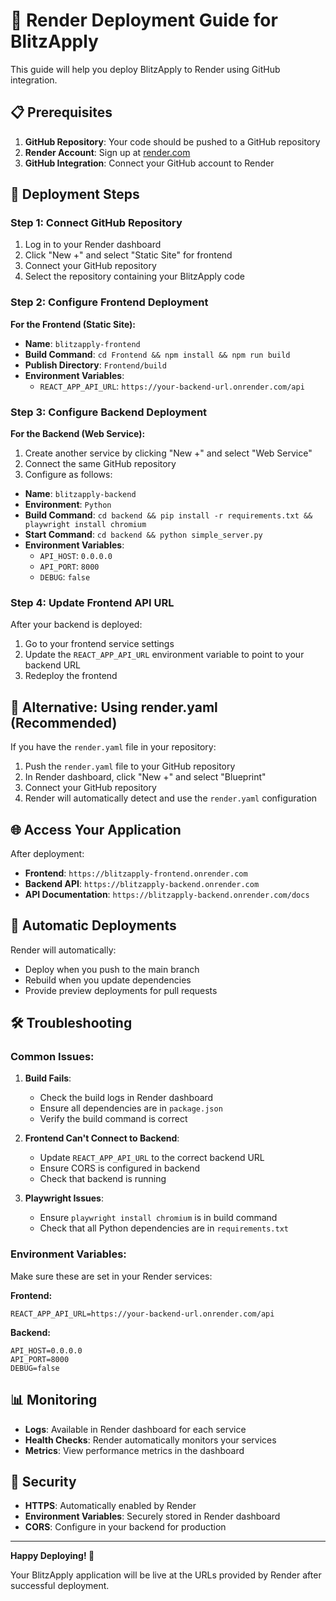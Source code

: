 # 🚀 Render Deployment Guide for BlitzApply

This guide will help you deploy BlitzApply to Render using GitHub integration.

## 📋 Prerequisites

1. **GitHub Repository**: Your code should be pushed to a GitHub repository
2. **Render Account**: Sign up at [render.com](https://render.com)
3. **GitHub Integration**: Connect your GitHub account to Render

## 🎯 Deployment Steps

### Step 1: Connect GitHub Repository

1. Log in to your Render dashboard
2. Click "New +" and select "Static Site" for frontend
3. Connect your GitHub repository
4. Select the repository containing your BlitzApply code

### Step 2: Configure Frontend Deployment

**For the Frontend (Static Site):**

- **Name**: `blitzapply-frontend`
- **Build Command**: `cd Frontend && npm install && npm run build`
- **Publish Directory**: `Frontend/build`
- **Environment Variables**:
  - `REACT_APP_API_URL`: `https://your-backend-url.onrender.com/api`

### Step 3: Configure Backend Deployment

**For the Backend (Web Service):**

1. Create another service by clicking "New +" and select "Web Service"
2. Connect the same GitHub repository
3. Configure as follows:

- **Name**: `blitzapply-backend`
- **Environment**: `Python`
- **Build Command**: `cd backend && pip install -r requirements.txt && playwright install chromium`
- **Start Command**: `cd backend && python simple_server.py`
- **Environment Variables**:
  - `API_HOST`: `0.0.0.0`
  - `API_PORT`: `8000`
  - `DEBUG`: `false`

### Step 4: Update Frontend API URL

After your backend is deployed:

1. Go to your frontend service settings
2. Update the `REACT_APP_API_URL` environment variable to point to your backend URL
3. Redeploy the frontend

## 🔧 Alternative: Using render.yaml (Recommended)

If you have the `render.yaml` file in your repository:

1. Push the `render.yaml` file to your GitHub repository
2. In Render dashboard, click "New +" and select "Blueprint"
3. Connect your GitHub repository
4. Render will automatically detect and use the `render.yaml` configuration

## 🌐 Access Your Application

After deployment:

- **Frontend**: `https://blitzapply-frontend.onrender.com`
- **Backend API**: `https://blitzapply-backend.onrender.com`
- **API Documentation**: `https://blitzapply-backend.onrender.com/docs`

## 🔄 Automatic Deployments

Render will automatically:
- Deploy when you push to the main branch
- Rebuild when you update dependencies
- Provide preview deployments for pull requests

## 🛠️ Troubleshooting

### Common Issues:

1. **Build Fails**:
   - Check the build logs in Render dashboard
   - Ensure all dependencies are in `package.json`
   - Verify the build command is correct

2. **Frontend Can't Connect to Backend**:
   - Update `REACT_APP_API_URL` to the correct backend URL
   - Ensure CORS is configured in backend
   - Check that backend is running

3. **Playwright Issues**:
   - Ensure `playwright install chromium` is in build command
   - Check that all Python dependencies are in `requirements.txt`

### Environment Variables:

Make sure these are set in your Render services:

**Frontend:**
```
REACT_APP_API_URL=https://your-backend-url.onrender.com/api
```

**Backend:**
```
API_HOST=0.0.0.0
API_PORT=8000
DEBUG=false
```

## 📊 Monitoring

- **Logs**: Available in Render dashboard for each service
- **Health Checks**: Render automatically monitors your services
- **Metrics**: View performance metrics in the dashboard

## 🔐 Security

- **HTTPS**: Automatically enabled by Render
- **Environment Variables**: Securely stored in Render dashboard
- **CORS**: Configure in your backend for production

---

**Happy Deploying! 🚀**

Your BlitzApply application will be live at the URLs provided by Render after successful deployment. 